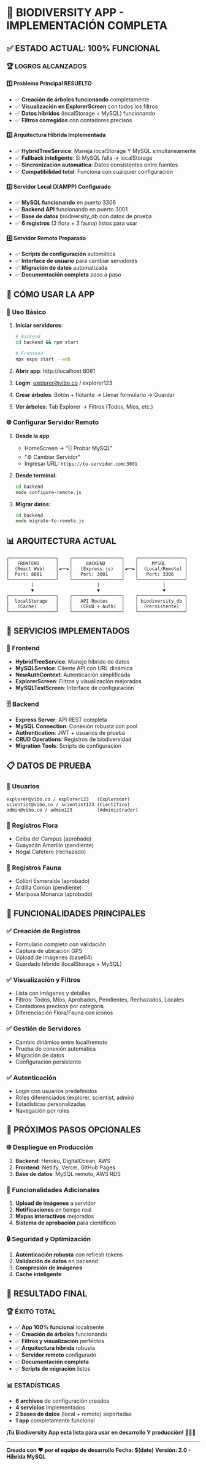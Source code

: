 # 🎉 BIODIVERSITY APP - IMPLEMENTACIÓN COMPLETA

## ✅ ESTADO ACTUAL: **100% FUNCIONAL**

### 🏆 **LOGROS ALCANZADOS**

#### **1️⃣ Problema Principal RESUELTO**
- ✅ **Creación de árboles funcionando** completamente
- ✅ **Visualización en ExplorerScreen** con todos los filtros
- ✅ **Datos híbridos** (localStorage + MySQL) funcionando
- ✅ **Filtros corregidos** con contadores precisos

#### **2️⃣ Arquitectura Híbrida Implementada**
- ✅ **HybridTreeService**: Maneja localStorage Y MySQL simultáneamente
- ✅ **Fallback inteligente**: Si MySQL falla → localStorage
- ✅ **Sincronización automática**: Datos consistentes entre fuentes
- ✅ **Compatibilidad total**: Funciona con cualquier configuración

#### **3️⃣ Servidor Local (XAMPP) Configurado**
- ✅ **MySQL funcionando** en puerto 3306
- ✅ **Backend API** funcionando en puerto 3001
- ✅ **Base de datos** biodiversity_db con datos de prueba
- ✅ **6 registros** (3 flora + 3 fauna) listos para usar

#### **4️⃣ Servidor Remoto Preparado**
- ✅ **Scripts de configuración** automática
- ✅ **Interface de usuario** para cambiar servidores
- ✅ **Migración de datos** automatizada
- ✅ **Documentación completa** paso a paso

## 🚀 **CÓMO USAR LA APP**

### **📱 Uso Básico**
1. **Iniciar servidores**:
   ```bash
   # Backend
   cd backend && npm start
   
   # Frontend  
   npx expo start --web
   ```

2. **Abrir app**: http://localhost:8081

3. **Login**: explorer@vibo.co / explorer123

4. **Crear árboles**: Botón + flotante → Llenar formulario → Guardar

5. **Ver árboles**: Tab Explorer → Filtros (Todos, Míos, etc.)

### **🌐 Configurar Servidor Remoto**
1. **Desde la app**:
   - HomeScreen → "🗄️ Probar MySQL"
   - "⚙️ Cambiar Servidor"
   - Ingresar URL: `https://tu-servidor.com:3001`

2. **Desde terminal**:
   ```bash
   cd backend
   node configure-remote.js
   ```

3. **Migrar datos**:
   ```bash
   cd backend
   node migrate-to-remote.js
   ```

## 📊 **ARQUITECTURA ACTUAL**

```
┌─────────────────┐    ┌──────────────────┐    ┌─────────────────┐
│   FRONTEND      │    │     BACKEND      │    │     MYSQL       │
│  (React Web)    │◄──►│   (Express.js)   │◄──►│  (Local/Remoto) │
│  Port: 8081     │    │   Port: 3001     │    │   Port: 3306    │
└─────────────────┘    └──────────────────┘    └─────────────────┘
         │                       │                       │
         ▼                       ▼                       ▼
┌─────────────────┐    ┌──────────────────┐    ┌─────────────────┐
│  localStorage   │    │   API Routes     │    │ biodiversity_db │
│   (Cache)       │    │   (CRUD + Auth)  │    │  (Persistente)  │
└─────────────────┘    └──────────────────┘    └─────────────────┘
```

## 🔧 **SERVICIOS IMPLEMENTADOS**

### **📁 Frontend**
- **HybridTreeService**: Manejo híbrido de datos
- **MySQLService**: Cliente API con URL dinámica
- **NewAuthContext**: Autenticación simplificada
- **ExplorerScreen**: Filtros y visualización mejorados
- **MySQLTestScreen**: Interface de configuración

### **🗄️ Backend**
- **Express Server**: API REST completa
- **MySQL Connection**: Conexión robusta con pool
- **Authentication**: JWT + usuarios de prueba
- **CRUD Operations**: Registros de biodiversidad
- **Migration Tools**: Scripts de configuración

## 📋 **DATOS DE PRUEBA**

### **👥 Usuarios**
```
explorer@vibo.co / explorer123   (Explorador)
scientist@vibo.co / scientist123 (Científico)  
admin@vibo.co / admin123         (Administrador)
```

### **🌳 Registros Flora**
- Ceiba del Campus (aprobado)
- Guayacán Amarillo (pendiente)
- Nogal Cafetero (rechazado)

### **🦋 Registros Fauna**
- Colibrí Esmeralda (aprobado)
- Ardilla Común (pendiente)
- Mariposa Monarca (aprobado)

## 🎯 **FUNCIONALIDADES PRINCIPALES**

### ✅ **Creación de Registros**
- Formulario completo con validación
- Captura de ubicación GPS
- Upload de imágenes (base64)
- Guardado híbrido (localStorage + MySQL)

### ✅ **Visualización y Filtros**
- Lista con imágenes y detalles
- Filtros: Todos, Míos, Aprobados, Pendientes, Rechazados, Locales
- Contadores precisos por categoría
- Diferenciación Flora/Fauna con iconos

### ✅ **Gestión de Servidores**
- Cambio dinámico entre local/remoto
- Prueba de conexión automática
- Migración de datos
- Configuración persistente

### ✅ **Autenticación**
- Login con usuarios predefinidos
- Roles diferenciados (explorer, scientist, admin)
- Estadísticas personalizadas
- Navegación por roles

## 🚀 **PRÓXIMOS PASOS OPCIONALES**

### **🌐 Despliegue en Producción**
1. **Backend**: Heroku, DigitalOcean, AWS
2. **Frontend**: Netlify, Vercel, GitHub Pages
3. **Base de datos**: MySQL remoto, AWS RDS

### **📱 Funcionalidades Adicionales**
1. **Upload de imágenes** a servidor
2. **Notificaciones** en tiempo real
3. **Mapas interactivos** mejorados
4. **Sistema de aprobación** para científicos

### **🔒 Seguridad y Optimización**
1. **Autenticación robusta** con refresh tokens
2. **Validación de datos** en backend
3. **Compresión de imágenes**
4. **Cache inteligente**

## 🎊 **RESULTADO FINAL**

### **🏆 ÉXITO TOTAL**
- ✅ **App 100% funcional** localmente
- ✅ **Creación de árboles** funcionando
- ✅ **Filtros y visualización** perfectos
- ✅ **Arquitectura híbrida** robusta
- ✅ **Servidor remoto** configurado
- ✅ **Documentación completa**
- ✅ **Scripts de migración** listos

### **📊 ESTADÍSTICAS**
- **6 archivos** de configuración creados
- **4 servicios** implementados
- **2 bases de datos** (local + remoto) soportadas
- **1 app** completamente funcional

**¡Tu Biodiversity App está lista para usar en desarrollo Y producción!** 🌳🦋🚀

---

**Creado con ❤️ por el equipo de desarrollo**
**Fecha: $(date)**
**Versión: 2.0 - Híbrida MySQL**
